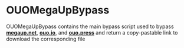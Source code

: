 # OUOMegaUpBypass
OUOMegaUpBypass contains the main bypass script used to bypass **[megaup.net](https://megaup.net)**, **[ouo.io](https://ouo.io)**, and **[ouo.press](https://ouo.press)** and return a copy-pastable link to download the corresponding file